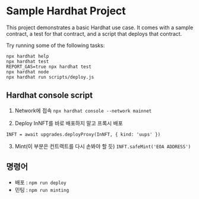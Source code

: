 # Sample Hardhat Project

This project demonstrates a basic Hardhat use case. It comes with a sample contract, a test for that contract, and a script that deploys that contract.

Try running some of the following tasks:

```shell
npx hardhat help
npx hardhat test
REPORT_GAS=true npx hardhat test
npx hardhat node
npx hardhat run scripts/deploy.js
```

## Hardhat console script

1. Network에 접속
   `npx hardhat console --network mainnet`

2. Deploy
   InNFT를 바로 배포하지 말고 프록시 배포
   <br />

`INFT = await upgrades.deployProxy(InNFT, { kind: 'uups' })`

3. Mint(이 부분은 컨트랙트를 다시 손봐야 할 듯)
   `INFT.safeMint('EOA ADDRESS')`

## 명령어

- 배포 : `npm run deploy`
- 민팅 : `npm run minting`
